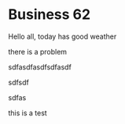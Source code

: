 # Business 62

Hello all, today has good weather

there is a problem 

sdfasdfasdfsdfasdf

sdfsdf

sdfas

this is a test
